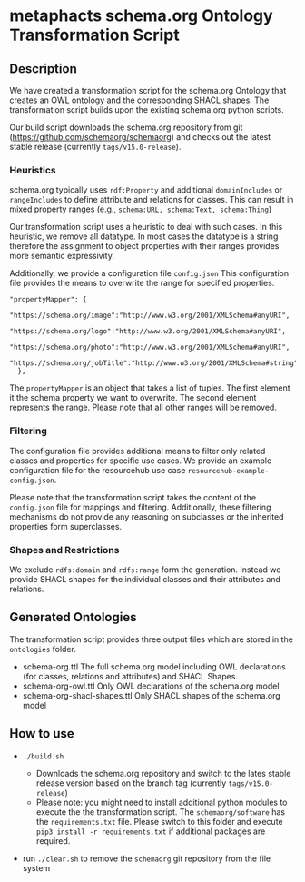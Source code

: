 # metaphacts schema.org Ontology Transformation Script

## Description
We have created a transformation script for the schema.org Ontology that creates an OWL ontology and the corresponding SHACL shapes. 
The transformation script builds upon the existing schema.org python scripts. 

Our build script downloads the schema.org repository from git (https://github.com/schemaorg/schemaorg) and checks out the latest stable release (currently `tags/v15.0-release`).

### Heuristics
schema.org typically uses `rdf:Property` and additional `domainIncludes` or `rangeIncludes` to define attribute and relations for classes.
This can result in mixed property ranges (e.g., `schema:URL, schema:Text, schema:Thing`)

Our transformation script uses a heuristic to deal with such cases.
In this heuristic, we remove all datatype. In most cases the datatype is a string therefore the assignment to object properties with their ranges provides more semantic expressivity. 

Additionally, we provide a configuration file `config.json` 
This configuration file provides the means to overwrite the range for specified properties. 
```
"propertyMapper": {
    "https://schema.org/image":"http://www.w3.org/2001/XMLSchema#anyURI",
    "https://schema.org/logo":"http://www.w3.org/2001/XMLSchema#anyURI",
    "https://schema.org/photo":"http://www.w3.org/2001/XMLSchema#anyURI",
    "https://schema.org/jobTitle":"http://www.w3.org/2001/XMLSchema#string"
  },
```
The `propertyMapper` is an object that takes a list of tuples.
The first element it the schema property we want to overwrite.
The second element represents the range.
Please note that all other ranges will be removed. 

### Filtering
The configuration file provides additional means to filter only related classes and properties for specific use cases. 
We provide an example configuration file for the resourcehub use case `resourcehub-example-config.json`. 

Please note that the transformation script takes the content of the `config.json` file for mappings and filtering.
Additionally, these filtering mechanisms do not provide any reasoning on subclasses or the inherited properties form superclasses.

###  Shapes and Restrictions
We exclude `rdfs:domain` and `rdfs:range` form the generation.
Instead we provide SHACL shapes for the individual classes and their attributes and relations.


## Generated Ontologies
The transformation script provides three output files which are stored in the `ontologies` folder.
* schema-org.ttl
The full schema.org model including OWL declarations (for classes, relations and attributes) and SHACL Shapes. 
* schema-org-owl.ttl
Only OWL declarations of the schema.org model
* schema-org-shacl-shapes.ttl
Only SHACL shapes of the schema.org model


## How to use
* `./build.sh` 
  * Downloads the schema.org repository and switch to the lates stable release version based on the branch tag (currently `tags/v15.0-release`)
  * Please note: you might need to install additional python modules to execute the the transformation script. The `schemaorg/software` has the `requirements.txt` file.
    Please switch to this folder and execute `pip3 install -r requirements.txt` if additional packages are required. 

* run `./clear.sh` to remove the `schemaorg` git repository from the file system
